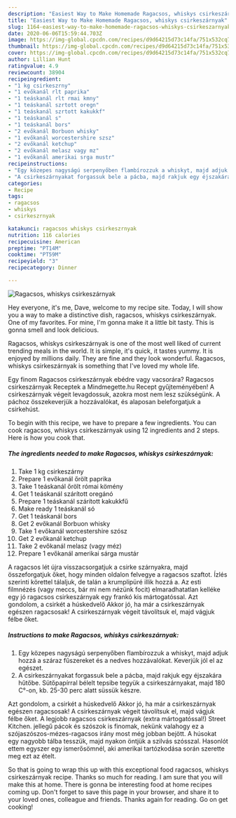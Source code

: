 ```yaml
---
description: "Easiest Way to Make Homemade Ragacsos, whiskys csirkeszárnyak"
title: "Easiest Way to Make Homemade Ragacsos, whiskys csirkeszárnyak"
slug: 1164-easiest-way-to-make-homemade-ragacsos-whiskys-csirkeszarnyak
date: 2020-06-06T15:59:44.703Z
image: https://img-global.cpcdn.com/recipes/d9d64215d73c14fa/751x532cq70/ragacsos-whiskys-csirkeszarnyak-recept-foto.jpg
thumbnail: https://img-global.cpcdn.com/recipes/d9d64215d73c14fa/751x532cq70/ragacsos-whiskys-csirkeszarnyak-recept-foto.jpg
cover: https://img-global.cpcdn.com/recipes/d9d64215d73c14fa/751x532cq70/ragacsos-whiskys-csirkeszarnyak-recept-foto.jpg
author: Lillian Hunt
ratingvalue: 4.9
reviewcount: 38904
recipeingredient:
- "1 kg csirkeszrny"
- "1 evőkanál rlt paprika"
- "1 teáskanál rlt rmai kmny"
- "1 teáskanál szrtott oregn"
- "1 teáskanál szrtott kakukkf"
- "1 teáskanál s"
- "1 teáskanál bors"
- "2 evőkanál Borbuon whisky"
- "1 evőkanál worcestershire szsz"
- "2 evőkanál ketchup"
- "2 evőkanál melasz vagy mz"
- "1 evőkanál amerikai srga mustr"
recipeinstructions:
- "Egy közepes nagyságú serpenyőben flambírozzuk a whiskyt, majd adjuk hozzá a száraz fűszereket és a nedves hozzávalókat. Keverjük jól el az egészet."
- "A csirkeszárnyakat forgassuk bele a pácba, majd rakjuk egy éjszakára hűtőbe. Sütőpapírral bélelt tepsibe tegyük a csirkeszárnyakat, majd 180 C°-on, kb. 25-30 perc alatt süssük készre."
categories:
- Recipe
tags:
- ragacsos
- whiskys
- csirkeszrnyak

katakunci: ragacsos whiskys csirkeszrnyak 
nutrition: 116 calories
recipecuisine: American
preptime: "PT14M"
cooktime: "PT59M"
recipeyield: "3"
recipecategory: Dinner

---
```



![Ragacsos, whiskys csirkeszárnyak](https://img-global.cpcdn.com/recipes/d9d64215d73c14fa/751x532cq70/ragacsos-whiskys-csirkeszarnyak-recept-foto.jpg)

Hey everyone, it's me, Dave, welcome to my recipe site. Today, I will show you a way to make a distinctive dish, ragacsos, whiskys csirkeszárnyak. One of my favorites. For mine, I'm gonna make it a little bit tasty. This is gonna smell and look delicious.

Ragacsos, whiskys csirkeszárnyak is one of the most well liked of current trending meals in the world. It is simple, it's quick, it tastes yummy. It is enjoyed by millions daily. They are fine and they look wonderful. Ragacsos, whiskys csirkeszárnyak is something that I've loved my whole life.

Egy finom Ragacsos csirkeszárnyak ebédre vagy vacsorára? Ragacsos csirkeszárnyak Receptek a Mindmegette.hu Recept gyűjteményében! A csirkeszárnyak végeit levagdossuk, azokra most nem lesz szükségünk. A páchoz összekeverjük a hozzávalókat, és alaposan beleforgatjuk a csirkehúst.


To begin with this recipe, we have to prepare a few ingredients. You can cook ragacsos, whiskys csirkeszárnyak using 12 ingredients and 2 steps. Here is how you cook that.

<!--inarticleads1-->

##### The ingredients needed to make Ragacsos, whiskys csirkeszárnyak:

1. Take 1 kg csirkeszárny
1. Prepare 1 evőkanál őrölt paprika
1. Take 1 teáskanál őrölt római kömény
1. Get 1 teáskanál szárított oregánó
1. Prepare 1 teáskanál szárított kakukkfű
1. Make ready 1 teáskanál só
1. Get 1 teáskanál bors
1. Get 2 evőkanál Borbuon whisky
1. Take 1 evőkanál worcestershire szósz
1. Get 2 evőkanál ketchup
1. Take 2 evőkanál melasz (vagy méz)
1. Prepare 1 evőkanál amerikai sárga mustár


A ragacsos lét újra visszacsorgatjuk a csirke szárnyakra, majd összeforgatjuk őket, hogy minden oldalon felvegye a ragacsos szaftot. Ízlés szerinti körettel tálaljuk, de talán a krumplipüré illik hozzá a. Az esti filmnézés (vagy meccs, bár mi nem nézünk focit) elmaradhatatlan kelléke egy jó ragacsos csirkeszárnyak egy frankó kis mártogatóssal. Azt gondolom, a csirkét a húskedvelő Akkor jó, ha már a csirkeszárnyak egészen ragacsosak! A csirkeszárnyak végeit távolítsuk el, majd vágjuk félbe őket. 

<!--inarticleads2-->

##### Instructions to make Ragacsos, whiskys csirkeszárnyak:

1. Egy közepes nagyságú serpenyőben flambírozzuk a whiskyt, majd adjuk hozzá a száraz fűszereket és a nedves hozzávalókat. Keverjük jól el az egészet.
1. A csirkeszárnyakat forgassuk bele a pácba, majd rakjuk egy éjszakára hűtőbe. Sütőpapírral bélelt tepsibe tegyük a csirkeszárnyakat, majd 180 C°-on, kb. 25-30 perc alatt süssük készre.


Azt gondolom, a csirkét a húskedvelő Akkor jó, ha már a csirkeszárnyak egészen ragacsosak! A csirkeszárnyak végeit távolítsuk el, majd vágjuk félbe őket. A legjobb ragacsos csirkeszárnyak (extra mártogatóssal!) Street Kitchen. jellegű pácok és szószok is finomak, nekünk valahogy ez a szójaszószos-mézes-ragacsos irány most még jobban bejött. A húsokat egy nagyobb tálba tesszük, majd nyakon öntjük a szilvás szósszal. Hasonlót ettem egyszer egy ismerősömnél, aki amerikai tartózkodása során szerette meg ezt az ételt. 

So that is going to wrap this up with this exceptional food ragacsos, whiskys csirkeszárnyak recipe. Thanks so much for reading. I am sure that you will make this at home. There is gonna be interesting food at home recipes coming up. Don't forget to save this page in your browser, and share it to your loved ones, colleague and friends. Thanks again for reading. Go on get cooking!
